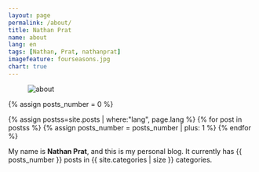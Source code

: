 ```yaml
---
layout: page
permalink: /about/
title: Nathan Prat
name: about
lang: en
tags: [Nathan, Prat, nathanprat]
imagefeature: fourseasons.jpg
chart: true
---
```

<figure>
  <img src="{{ site.url }}/images/about/cover-about.jpg" alt="about">
</figure>

{% assign posts_number = 0 %}

{% assign postss=site.posts | where:"lang", page.lang %}
{% for post in postss %}
    {% assign posts_number = posts_number | plus: 1 %}
{% endfor %}


My name is **Nathan Prat**, and this is my personal blog. It currently has {{ posts_number }} posts in {{ site.categories | size }} categories.
